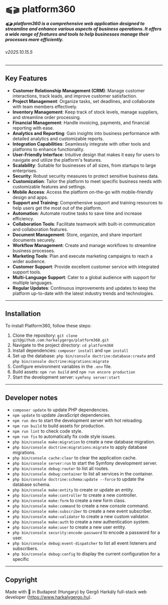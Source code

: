 # ⫹⫺ platform360
##### ⫹⫺ platform360 is a comprehensive web application designed to streamline and enhance various aspects of business operations. It offers a wide range of features and tools to help businesses manage their processes more efficiently.
###### v2025.10.15.5

---

## Key Features
- **Customer Relationship Management (CRM)**: Manage customer interactions, track leads, and improve customer satisfaction.
- **Project Management**: Organize tasks, set deadlines, and collaborate with team members effectively.
- **Inventory Management**: Keep track of stock levels, manage suppliers, and streamline order processing.
- **Financial Management**: Handle invoicing, payments, and financial reporting with ease.
- **Analytics and Reporting**: Gain insights into business performance with detailed analytics and customizable reports.
- **Integration Capabilities**: Seamlessly integrate with other tools and platforms to enhance functionality.
- **User-Friendly Interface**: Intuitive design that makes it easy for users to navigate and utilize the platform's features.
- **Scalability**: Suitable for businesses of all sizes, from startups to large enterprises.
- **Security**: Robust security measures to protect sensitive business data.
- **Customization**: Tailor the platform to meet specific business needs with customizable features and settings.
- **Mobile Access**: Access the platform on-the-go with mobile-friendly design and apps.
- **Support and Training**: Comprehensive support and training resources to help users get the most out of the platform.
- **Automation**: Automate routine tasks to save time and increase efficiency.
- **Collaboration Tools**: Facilitate teamwork with built-in communication and collaboration features.
- **Document Management**: Store, organize, and share important documents securely.
- **Workflow Management**: Create and manage workflows to streamline business processes.
- **Marketing Tools**: Plan and execute marketing campaigns to reach a wider audience.
- **Customer Support**: Provide excellent customer service with integrated support tools.
- **Multi-Language Support**: Cater to a global audience with support for multiple languages.
- **Regular Updates**: Continuous improvements and updates to keep the platform up-to-date with the latest industry trends and technologies.

---

## Installation
To install Platform360, follow these steps:
1. Clone the repository: `git clone git@github.com:harkalygergo/platform360.git`
2. Navigate to the project directory: `cd platform360`
3. Install dependencies: `composer install` and `npm install`
4. Set up the database: `php bin/console doctrine:database:create` and `php bin/console doctrine:migrations:migrate`
5. Configure environment variables in the `.env` file.
6. Build assets: `npm run build` and `npm run encore production`
7. Start the development server: `symfony server:start`

---

## Developer notes

- `composer update` to update PHP dependencies.
- `npm update` to update JavaScript dependencies.
- `npm run dev` to start the development server with hot reloading.
- `npm run build` to build assets for production.
- `npm run lint` to check code style.
- `npm run fix` to automatically fix code style issues.
- `php bin/console make:migration` to create a new database migration.
- `php bin/console doctrine:migrations:migrate` to apply database migrations.
- `php bin/console cache:clear` to clear the application cache.
- `php bin/console server:run` to start the Symfony development server.
- `php bin/console debug:router` to list all routes.
- `php bin/console debug:container` to list all services in the container.
- `php bin/console doctrine:schema:update --force` to update the database schema.
- `php bin/console make:entity` to create or update an entity.
- `php bin/console make:controller` to create a new controller.
- `php bin/console make:form` to create a new form class.
- `php bin/console make:command` to create a new console command.
- `php bin/console make:subscriber` to create a new event subscriber.
- `php bin/console make:validator` to create a new custom validator.
- `php bin/console make:auth` to create a new authentication system.
- `php bin/console make:user` to create a new user entity.
- `php bin/console security:encode-password` to encode a password for a user.
- `php bin/console debug:event-dispatcher` to list all event listeners and subscribers.
- `php bin/console debug:config` to display the current configuration for a specific

---

## Copyright

Made with 💚 in Budapest (Hungary) by Gergő Harkály full-stack web developer (https://www.harkalygergo.hu).
